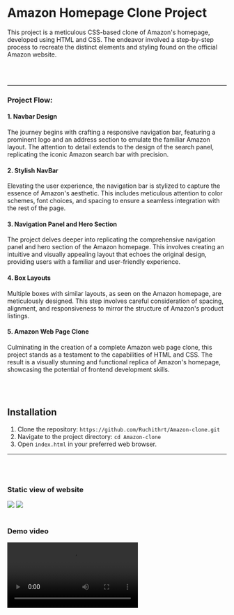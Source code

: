 <h1>Amazon Homepage Clone Project</h1>
<p>This project is a meticulous CSS-based clone of Amazon's homepage, developed using HTML and CSS. The endeavor involved a step-by-step process to recreate the distinct elements and styling found on the official Amazon website.</p>
<br><br>
<hr>
<h3>Project Flow:</h3>
<h4>1. Navbar Design</h4>
<p>The journey begins with crafting a responsive navigation bar, featuring a prominent logo and an address section to emulate the familiar Amazon layout. The attention to detail extends to the design of the search panel, replicating the iconic Amazon search bar with precision.</p>
<h4>2. Stylish NavBar</h4>
<p>Elevating the user experience, the navigation bar is stylized to capture the essence of Amazon's aesthetic. This includes meticulous attention to color schemes, font choices, and spacing to ensure a seamless integration with the rest of the page.</p>
<h4>3. Navigation Panel and Hero Section</h4>
<p>The project delves deeper into replicating the comprehensive navigation panel and hero section of the Amazon homepage. This involves creating an intuitive and visually appealing layout that echoes the original design, providing users with a familiar and user-friendly experience.</p>
<h4>4. Box Layouts</h4>
<p>Multiple boxes with similar layouts, as seen on the Amazon homepage, are meticulously designed. This step involves careful consideration of spacing, alignment, and responsiveness to mirror the structure of Amazon's product listings.</p>
<h4>5. Amazon Web Page Clone</h4>
<p>Culminating in the creation of a complete Amazon web page clone, this project stands as a testament to the capabilities of HTML and CSS. The result is a visually stunning and functional replica of Amazon's homepage, showcasing the potential of frontend development skills.</p><br><br>

## Installation
1. Clone the repository: `https://github.com/Ruchithrt/Amazon-clone.git`
2. Navigate to the project directory: `cd Amazon-clone`
3. Open `index.html` in your preferred web browser.
<hr>

<br><br>

<h3> Static view of website </h3>
<img src="https://github.com/Ruchithrt/Amazon-clone/assets/83587252/945963e4-bb03-41ad-881f-83b95ff05b2f">
<img src="https://github.com/Ruchithrt/Amazon-clone/assets/83587252/21d68379-fc6d-4d0f-8069-4290a6783ba7">
<br><br>
<h3>Demo video</h3>
<video src="https://github.com/Ruchithrt/Amazon-clone/assets/83587252/786670cd-cdb0-482d-8627-a2e6feb0810c">



